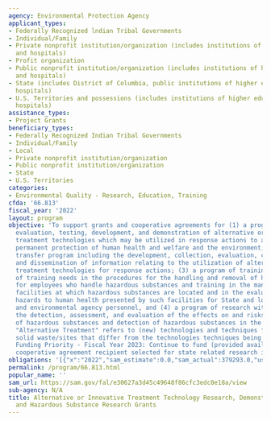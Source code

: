 ```yaml
---
agency: Environmental Protection Agency
applicant_types:
- Federally Recognized lndian Tribal Governments
- Individual/Family
- Private nonprofit institution/organization (includes institutions of higher education
  and hospitals)
- Profit organization
- Public nonprofit institution/organization (includes institutions of higher education
  and hospitals)
- State (includes District of Columbia, public institutions of higher education and
  hospitals)
- U.S. Territories and possessions (includes institutions of higher education and
  hospitals)
assistance_types:
- Project Grants
beneficiary_types:
- Federally Recognized Indian Tribal Governments
- Individual/Family
- Local
- Private nonprofit institution/organization
- Public nonprofit institution/organization
- State
- U.S. Territories
categories:
- Environmental Quality - Research, Education, Training
cfda: '66.813'
fiscal_year: '2022'
layout: program
objective: 'To support grants and cooperative agreements for (1) a program of research,
  evaluation, testing, development, and demonstration of alternative or innovative
  treatment technologies which may be utilized in response actions to achieve more
  permanent protection of human health and welfare and the environment; (2) a technology
  transfer program including the development, collection, evaluation, coordination,
  and dissemination of information relating to the utilization of alternative or innovative
  treatment technologies for response actions; (3) a program of training and evaluation
  of training needs in the procedures for the handling and removal of hazardous substances
  for employees who handle hazardous substances and training in the management of
  facilities at which hazardous substances are located and in the evaluation of the
  hazards to human health presented by such facilities for State and local health
  and environmental agency personnel, and (4) a program of research with respect to
  the detection, assessment, and evaluation of the effects on and risks to human health
  of hazardous substances and detection of hazardous substances in the environment.
  "Alternative Treatment" refers to (new) technologies and techniques for treating
  solid waste/sites that differ from the technologies techniques being used currently.
  Funding Priority - Fiscal Year 2023: Continue to fund (provided availability) the
  cooperative agreement recipient selected for state related research in FY 2024.'
obligations: '[{"x":"2022","sam_estimate":0.0,"sam_actual":379293.0,"usa_spending_actual":635793.0},{"x":"2023","sam_estimate":909000.0,"sam_actual":0.0,"usa_spending_actual":731402.0},{"x":"2024","sam_estimate":980000.0,"sam_actual":0.0,"usa_spending_actual":0.0}]'
permalink: /program/66.813.html
popular_name: ''
sam_url: https://sam.gov/fal/e30627a3d45c49648f86cfc3edc0e18a/view
sub-agency: N/A
title: Alternative or Innovative Treatment Technology Research, Demonstration, Training,
  and Hazardous Substance Research Grants
---
```

